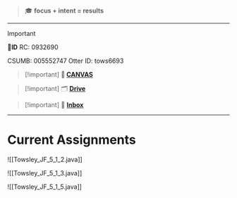 > 🎓 **focus + intent = results**
---

>[!important] 
> 🪪**ID** 
> RC: 0932690
> 
> CSUMB: 005552747
> Otter ID: tows6693

> [!important] **🎒 [CANVAS](https://scccd.instructure.com/)**

> [!important] 🗂️ **[Drive](https://drive.google.com/drive/u/1/home)**

> [!important] 📩 **[Inbox](https://mail.google.com/mail/u/1/#inbox)**
---

# Current Assignments
![[Towsley_JF_5_1_2.java]]

![[Towsley_JF_5_1_3.java]]

![[Towsley_JF_5_1_5.java]]